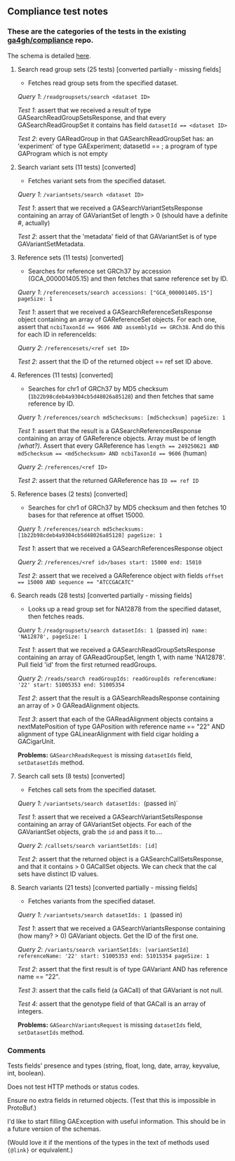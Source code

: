 ## Compliance test notes

### These are the categories of the tests in the existing [ga4gh/compliance](https://github.com/ga4gh/compliance) repo.

The schema is detailed [here](http://ga4gh.org/#/api/v0.5.1).

1. Search read group sets (25 tests) [converted partially - missing fields]
    - Fetches read group sets from the specified dataset.

    *Query 1*: `/readgroupsets/search <dataset ID>`

    *Test 1*: assert that we received a result of type GASearchReadGroupSetsResponse, and that every
              GASearchReadGroupSet it contains has field `datasetId == <dataset ID>`

    *Test 2*: every GAReadGroup in that GASearchReadGroupSet has: an 'experiment' of type GAExperiment; datasetId == <dataset ID>;
              a program of type GAProgram which is not empty

2. Search variant sets (11 tests) [converted]
    - Fetches variant sets from the specified dataset.

    *Query 1*: `/variantsets/search <dataset ID>`

    *Test 1*: assert that we received a GASearchVariantSetsResponse containing an array of GAVariantSet of length > 0
     (should have a definite #, actually)

    *Test 2*: assert that the 'metadata' field of that GAVariantSet is of type GAVariantSetMetadata.

3. Reference sets (11 tests) [converted]
    -  Searches for reference set GRCh37 by accession (GCA_000001405.15) and then fetches that same reference set by ID.

    *Query 1*: `/referencesets/search accessions: ["GCA_000001405.15"] pageSize: 1`

    *Test 1*: assert that we received a GASearchReferenceSetsResponse object containing an array of GAReferenceSet objects.  For
        each one, assert that `ncbiTaxonId == 9606 AND assemblyId == GRCh38`.  And do this for each ID in referenceIds:

    *Query 2*: `/referencesets/<ref set ID>`

    *Test 2*: assert that the ID of the returned object == ref set ID above.

4. References (11 tests) [converted]
    - Searches for chr1 of GRCh37 by MD5 checksum (`1b22b98cdeb4a9304cb5d48026a85128`) and then fetches that same reference by ID.

    *Query 1*: `/references/search md5checksums: [md5checksum] pageSize: 1`

    *Test 1*: assert that the result is a GASearchReferencesResponse containing an array of GAReference objects. Array must be of length *(what?)*.
        Assert that every GAReference has `length == 249250621 AND md5checksum == <md5checksum> AND ncbiTaxonId == 9606` (human)

    *Query 2*: `/references/<ref ID>`

    *Test 2*: assert that the returned GAReference has `ID == ref ID`

5. Reference bases (2 tests) [converted]
    - Searches for chr1 of GRCh37 by MD5 checksum and then fetches 10 bases for that reference at offset 15000.

    *Query 1*: `/references/search md5checksums: [1b22b98cdeb4a9304cb5d48026a85128] pageSize: 1`

    *Test 1*: assert that we received a GASearchReferencesResponse object

    *Query 2*: `/references/<ref id>/bases start: 15000 end: 15010`

    *Test 2*: assert that we received a GAReference object with fields `offset == 15000 AND sequence == "ATCCGACATC"`

6. Search reads (28 tests) [converted partially - missing fields]
    - Looks up a read group set for NA12878 from the specified dataset, then fetches reads.

    *Query 1*: `/readgroupsets/search datasetIds: 1 `(passed in)` name: 'NA12878', pageSize: 1`

    *Test 1*: assert that we received a GASearchReadGroupSetsResponse containing an array of GAReadGroupSet, length 1, with name 'NA12878'.
        Pull field 'id' from the first returned readGroups.

    *Query 2*: `/reads/search readGroupIds: readGroupIds referenceName: '22' start: 51005353 end: 51005354`

    *Test 2*: assert that the result is a GASearchReadsResponse containing an array of > 0 GAReadAlignment objects.

    *Test 3*: assert that each of the GAReadAlignment objects contains a nextMatePosition of type GAPosition with
        reference name == "22" AND alignment of type GALinearAlignment with field cigar holding a GACigarUnit.

    **Problems:** `GASearchReadsRequest` is missing `datasetIds` field, `setDatasetIds` method.

7. Search call sets (8 tests) [converted]
    - Fetches call sets from the specified dataset.

    *Query 1*: `/variantsets/search datasetIds: `(passed in)`

    *Test 1*: assert that we received a GASearchVariantSetsResponse containing an array of GAVariantSet objects.  For
        each of the GAVariantSet objects, grab the `id` and pass it to....

    *Query 2*: `/callsets/search variantSetIds: [id]`

    *Test 2*: assert that the returned object is a GASearchCallSetsResponse, and that it contains > 0 GACallSet objects. We can check that the
        cal sets have distinct ID values.

8. Search variants (21 tests) [converted partially - missing fields]
    - Fetches variants from the specified dataset.

    *Query 1*: `/variantsets/search datasetIds: 1 `(passed in)

    *Test 1*: assert that we received a GASearchVariantsResponse containing (how many? > 0) GAVariant objects.  Get the ID of the first one.

    *Query 2*: `/variants/search variantSetIds: [variantSetId] referenceName: '22' start: 51005353 end: 51015354 pageSize: 1`

    *Test 2*: assert that the first result is of type GAVariant AND has reference name == "22".

    *Test 3*: assert that the calls field (a GACall) of that GAVariant is not null.

    *Test 4*: assert that the genotype field of that GACall is an array of integers.

    **Problems:** `GASearchVariantsRequest` is missing `datasetIds` field, `setDatasetIds` method.

### Comments

Tests fields' presence and types (string, float, long, date, array, keyvalue, int, boolean).

Does not test HTTP methods or status codes.

Ensure no extra fields in returned objects. (Test that this is impossible in ProtoBuf.)

I'd like to start filling GAException with useful information.  This should be in a future version of the schemas.

(Would love it if the mentions of the types in the text of methods used `{@link}` or equivalent.)

